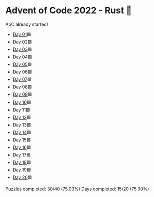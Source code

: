 # Advent of Code 2022 - Rust 🦀

AoC already started!

* [Day 01](day01)🟩
* [Day 02](day02)🟩
* [Day 03](day03)🟩
* [Day 04](day04)🟩
* [Day 05](day05)🟩
* [Day 06](day06)🟩
* [Day 07](day07)🟩
* [Day 08](day08)🟩
* [Day 09](day09)🟩
* [Day 10](day10)🟩
* [Day 11](day11)🟩
* [Day 12](day12)🟩
* [Day 13](day13)🟩
* [Day 14](day14)🟩
* [Day 15](day15)🟩
* [Day 16](day16)🟦
* [Day 17](day17)🟦
* [Day 18](day18)🟦
* [Day 19](day19)🟦
* [Day 20](day20)🟦

Puzzles completed: 30/40 (75.00%)
Days completed: 15/20 (75.00%)
